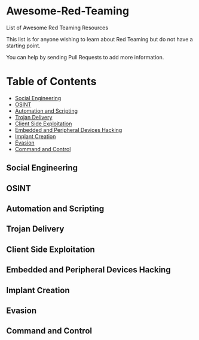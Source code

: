 # Awesome-Red-Teaming
List of Awesome Red Teaming Resources

This list is for anyone wishing to learn about Red Teaming but do not have a starting point.

You can help by sending Pull Requests to add more information.

Table of Contents
=================

 * [Social Engineering](#Social_engineering)
 * [OSINT](#OSINT)
 * [Automation and Scripting](#Automation_and_scripting)
 * [Trojan Delivery](#Trojan_Delivery)
 * [Client Side Exploitation](#Client_Side_Exploitation)
 * [Embedded and Peripheral Devices Hacking](#Embedded_and_Peripheral_Device_Hacking)
 * [Implant Creation](#Implant_Creation)
 * [Evasion](#Evasion)
 * [Command and Control](#Command_and_Control)

## Social Engineering


## OSINT


## Automation and Scripting


## Trojan Delivery


## Client Side Exploitation


## Embedded and Peripheral Devices Hacking


## Implant Creation


## Evasion

## Command and Control
